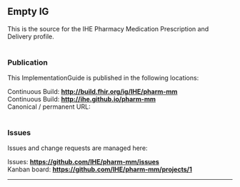 Empty IG
---
This is the source for the IHE Pharmacy Medication Prescription and Delivery profile.
<br> </br>
###
### Publication
This ImplementationGuide is published in the following locations:

Continuous Build: __http://build.fhir.org/ig/IHE/pharm-mm__  
Continuous Build: __http://ihe.github.io/pharm-mm__  
Canonical / permanent URL: 
<br> </br>

### Issues
Issues and change requests are managed here:  

Issues:  __https://github.com/IHE/pharm-mm/issues__  
Kanban board:  __https://github.com/IHE/pharm-mm/projects/1__  

---
   
 
